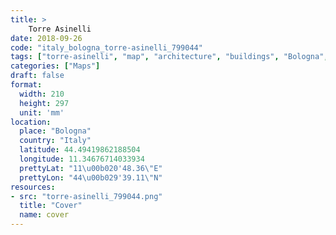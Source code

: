```yaml
---
title: > 
    Torre Asinelli
date: 2018-09-26
code: "italy_bologna_torre-asinelli_799044"
tags: ["torre-asinelli", "map", "architecture", "buildings", "Bologna", "Italy"]
categories: ["Maps"]
draft: false
format:
  width: 210
  height: 297
  unit: 'mm'
location:
  place: "Bologna"
  country: "Italy"
  latitude: 44.49419862188504
  longitude: 11.34676714033934
  prettyLat: "11\u00b020'48.36\"E"
  prettyLon: "44\u00b029'39.11\"N"
resources:
- src: "torre-asinelli_799044.png"
  title: "Cover"
  name: cover
---
```

